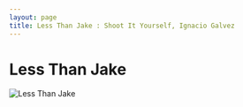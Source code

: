 ```yaml
---
layout: page
title: Less Than Jake : Shoot It Yourself, Ignacio Galvez
---
```


# Less Than Jake

![Less Than Jake](http://assets.farmhouse.co/publishing/1-shoot-it-yourself/images/less-than-jake-1.jpg)
